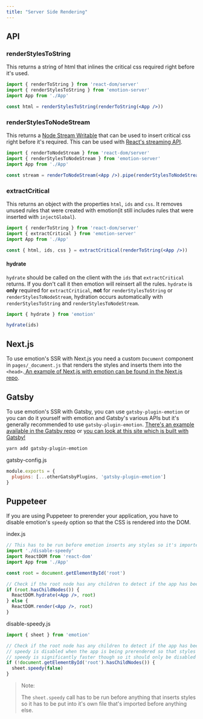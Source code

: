 ```yaml
---
title: "Server Side Rendering"
---
```


## API

### renderStylesToString

This returns a string of html that inlines the critical css required right before it's used.

```jsx
import { renderToString } from 'react-dom/server'
import { renderStylesToString } from 'emotion-server'
import App from './App'

const html = renderStylesToString(renderToString(<App />))
```

### renderStylesToNodeStream

This returns a [Node Stream Writable](https://nodejs.org/api/stream.html#stream_class_stream_writable) that can be used to insert critical css right before it's required. This can be used with [React's streaming API](https://reactjs.org/docs/react-dom-server.html#rendertonodestream).

```jsx
import { renderToNodeStream } from 'react-dom/server'
import { renderStylesToNodeStream } from 'emotion-server'
import App from './App'

const stream = renderToNodeStream(<App />).pipe(renderStylesToNodeStream())
```

### extractCritical

This returns an object with the properties `html`, `ids` and `css`. It removes unused rules that were created with emotion(it still includes rules that were inserted with `injectGlobal`).

```jsx
import { renderToString } from 'react-dom/server'
import { extractCritical } from 'emotion-server'
import App from './App'

const { html, ids, css } = extractCritical(renderToString(<App />))
```

#### hydrate

`hydrate` should be called on the client with the `ids` that `extractCritical` returns. If you don't call it then emotion will reinsert all the rules. `hydrate` is **only** required for `extractCritical`, **not** for `renderStylesToString` or `renderStylesToNodeStream`, hydration occurs automatically with `renderStylesToString` and `renderStylesToNodeStream`.

```jsx
import { hydrate } from 'emotion'

hydrate(ids)
```

## Next.js

To use emotion's SSR with Next.js you need a custom `Document` component in `pages/_document.js` that renders the styles and inserts them into the `<head>`.[ An example of Next.js with emotion can be found in the Next.js repo](https://github.com/zeit/next.js/tree/master/examples/with-emotion).

## Gatsby

To use emotion's SSR with Gatsby, you can use `gatsby-plugin-emotion` or you can do it yourself with emotion and Gatsby's various APIs but it's generally recommended to use `gatsby-plugin-emotion`. [There's an example available in the Gatsby repo](https://github.com/gatsbyjs/gatsby/tree/master/examples/using-emotion) or [you can look at this site which is built with Gatsby!](https://github.com/emotion-js/emotion/tree/master/packages/site)

```bash
yarn add gatsby-plugin-emotion
```

gatsby-config.js

```jsx
module.exports = {
  plugins: [...otherGatsbyPlugins, 'gatsby-plugin-emotion']
}
```

## Puppeteer

If you are using Puppeteer to prerender your application, you have to disable emotion's `speedy` option so that the CSS is rendered into the DOM.

index.js

```jsx
// This has to be run before emotion inserts any styles so it's imported before the App component
import './disable-speedy'
import ReactDOM from 'react-dom'
import App from './App'

const root = document.getElementById('root')

// Check if the root node has any children to detect if the app has been prerendered
if (root.hasChildNodes()) {
  ReactDOM.hydrate(<App />, root)
} else {
  ReactDOM.render(<App />, root)
}
```

disable-speedy.js

```js
import { sheet } from 'emotion'

// Check if the root node has any children to detect if the app has been preprendered
// speedy is disabled when the app is being prerendered so that styles render into the DOM
// speedy is significantly faster though so it should only be disabled during prerendering
if (!document.getElementById('root').hasChildNodes()) {
  sheet.speedy(false)
}
```

> Note:
>
> The `sheet.speedy` call has to be run before anything that inserts styles so it has to be put into it's own file that's imported before anything else.
